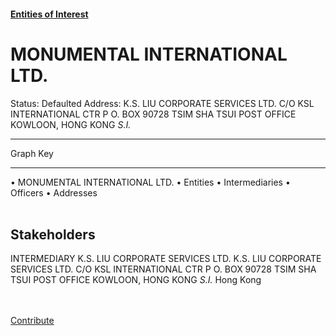 #### [Entities of Interest](/list.html)
<link rel="stylesheet" type="text/css" href="../../assets/style.css">

<style>
body{background-image:url("http://eoi-graphs.s3-website-eu-west-1.amazonaws.com/MONUMENTAL_INTERNATIONAL_LTD..png");background-repeat: no-repeat;background-size: contain;}
.markdown>p>span{background-color: white;}
</style>

# MONUMENTAL INTERNATIONAL LTD.
<span>Status: Defaulted
Address: K.S. LIU CORPORATE SERVICES LTD. C/O KSL INTERNATIONAL CTR P O. BOX 90728 TSIM SHA TSUI POST OFFICE KOWLOON, HONG KONG *S.I.*
</span>

---



<div class="legend">
Graph Key
<hr>
<span class="focus">• MONUMENTAL INTERNATIONAL LTD.</span>
<span class="entity">• Entities</span>
<span class="intermediary">• Intermediaries</span>
<span class="officer">• Officers</span>
<span class="address">• Addresses</span>
</div><br>


## Stakeholders
<span>INTERMEDIARY
K.S. LIU CORPORATE SERVICES LTD.
K.S. LIU CORPORATE SERVICES LTD. C/O KSL INTERNATIONAL CTR P O. BOX 90728 TSIM SHA TSUI POST OFFICE KOWLOON, HONG KONG *S.I.*
Hong Kong
</span>


<br><br><a class="contribute_button" href="Readme.md">Contribute</a>